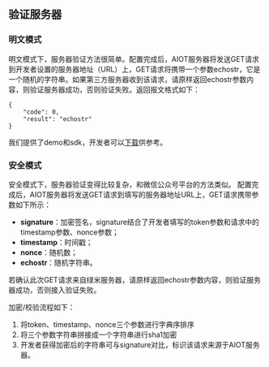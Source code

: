 ## 验证服务器

### 明文模式

明文模式下，服务器验证方法很简单。配置完成后，AIOT服务器将发送GET请求到开发者设置的服务器地址（URL）上，GET请求将携带一个参数echostr，它是一个随机的字符串。如果第三方服务器收到该请求，请原样返回echostr参数内容，则验证服务器成功，否则验证失败。返回报文格式如下：

```
{
    "code": 0,
    "result": "echostr"
}
```

我们提供了demo和sdk，开发者可以[下载](https://cnbj2.fds.api.xiaomi.com/lumiaiot/public/message/AIOT消息推送SDK及示例.zip)供参考。

### 安全模式

安全模式下，服务器验证变得比较复杂，和微信公众号平台的方法类似。 配置完成后，AIOT服务器将发送GET请求到填写的服务器地址URL上，GET请求携带参数如下所示：

* **signature**：加密签名，signature结合了开发者填写的token参数和请求中的timestamp参数、nonce参数；
* **timestamp**：时间戳；
* **nonce**：随机数；
* **echostr**：随机字符串。

若确认此次GET请求来自绿米服务器，请原样返回echostr参数内容，则验证服务器成功，否则接入验证失败。

加密/校验流程如下：

1. 将token、timestamp、nonce三个参数进行字典序排序
2. 将三个参数字符串拼接成一个字符串进行sha1加密
3. 开发者获得加密后的字符串可与signature对比，标识该请求来源于AIOT服务器。



